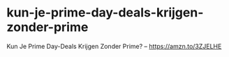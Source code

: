 # kun-je-prime-day-deals-krijgen-zonder-prime
Kun Je Prime Day-Deals Krijgen Zonder Prime? – https://amzn.to/3ZJELHE
